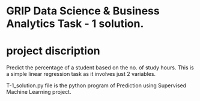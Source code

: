 # GRIP Data Science & Business Analytics Task - 1 solution.

# project discription #
Predict the percentage of a student based on the no. of study hours.
This is a simple linear regression task as it involves just 2 variables.

T-1_solution.py file is the python program of Prediction using Supervised Machine Learning project.
